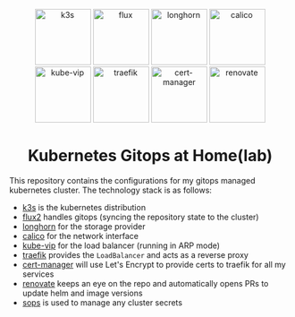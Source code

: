 <p align="center">
    <a id="image1" href="#image1"><img alt="k3s" src="https://cncf-branding.netlify.app/img/projects/k3s/icon/color/k3s-icon-color.png" height="100"></a>
    <a id="image2" href="#image2"><img alt="flux" src="https://cncf-branding.netlify.app/img/projects/flux/icon/color/flux-icon-color.png" height="100"></a>
    <a id="image3" href="#image3"><img alt="longhorn" src="https://cncf-branding.netlify.app/img/projects/longhorn/icon/color/longhorn-icon-color.png" height="100"></a>
    <a id="image4" href="#image4"><img alt="calico" src="https://www.tigera.io/app/uploads/2021/06/Calico-logo-badge.svg" height="100"></a>
    <a id="image5" href="#image5"><img alt="kube-vip" src="https://kube-vip.io/images/kube-vip.png" height="100"></a>
    <a id="image6" href="#image6"><img alt="traefik" src="https://seeklogo.com/images/T/traefik-logo-337D318F44-seeklogo.com.png" height="100"></a>
    <a id="image7" href="#image7"><img alt="cert-manager" src="https://avatars.githubusercontent.com/u/39950598" height="100"></a>
    <a id="image8" href="#image8"><img alt="renovate" src="https://d4.alternativeto.net/6JboU3aXeS4A90Tlkij_5DUVX4QCY2R4J4dw3SqRSyo/rs:fill:280:280:0/g:ce:0:0/YWJzOi8vZGlzdC9pY29ucy9yZW5vdmF0ZV8xNTgxNDcucG5n.png" height="100"></a>
</p>

<h1 align="center">
  Kubernetes Gitops at Home(lab)
</h1>

This repository contains the configurations for my gitops managed kubernetes cluster. The technology stack is as follows:

- [k3s](https://k3s.io/) is the kubernetes distribution
- [flux2](https://fluxcd.io/) handles gitops (syncing the repository state to the cluster)
- [longhorn](https://longhorn.io/) for the storage provider
- [calico](https://www.tigera.io/project-calico/) for the network interface
- [kube-vip](https://kube-vip.io/) for the load balancer (running in ARP mode)
- [traefik](https://traefik.io/traefik/) provides the `LoadBalancer` and acts as a reverse proxy
- [cert-manager](https://cert-manager.io/) will use Let's Encrypt to provide certs to traefik for all my services
- [renovate](https://www.mend.io/free-developer-tools/renovate/) keeps an eye on the repo and automatically opens PRs to update helm and image versions
- [sops](https://github.com/mozilla/sops) is used to manage any cluster secrets

